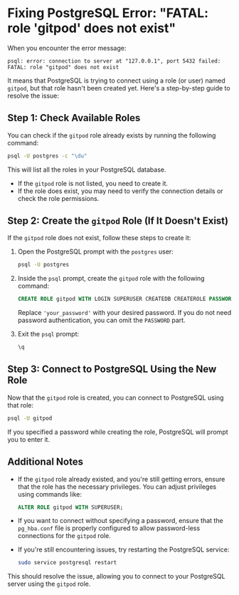 
# Fixing PostgreSQL Error: "FATAL: role 'gitpod' does not exist"

When you encounter the error message:
```
psql: error: connection to server at "127.0.0.1", port 5432 failed: FATAL: role "gitpod" does not exist
```
It means that PostgreSQL is trying to connect using a role (or user) named `gitpod`, but that role hasn't been created yet. Here's a step-by-step guide to resolve the issue:

## Step 1: Check Available Roles

You can check if the `gitpod` role already exists by running the following command:
```bash
psql -U postgres -c "\du"
```
This will list all the roles in your PostgreSQL database.

- If the `gitpod` role is not listed, you need to create it.
- If the role does exist, you may need to verify the connection details or check the role permissions.

## Step 2: Create the `gitpod` Role (If It Doesn't Exist)

If the `gitpod` role does not exist, follow these steps to create it:

1. Open the PostgreSQL prompt with the `postgres` user:
    ```bash
    psql -U postgres
    ```

2. Inside the `psql` prompt, create the `gitpod` role with the following command:
    ```sql
    CREATE ROLE gitpod WITH LOGIN SUPERUSER CREATEDB CREATEROLE PASSWORD 'your_password';
    ```
    Replace `'your_password'` with your desired password. If you do not need password authentication, you can omit the `PASSWORD` part.

3. Exit the `psql` prompt:
    ```bash
    \q
    ```

## Step 3: Connect to PostgreSQL Using the New Role

Now that the `gitpod` role is created, you can connect to PostgreSQL using that role:

```bash
psql -U gitpod
```

If you specified a password while creating the role, PostgreSQL will prompt you to enter it.

## Additional Notes

- If the `gitpod` role already existed, and you're still getting errors, ensure that the role has the necessary privileges. You can adjust privileges using commands like:
    ```sql
    ALTER ROLE gitpod WITH SUPERUSER;
    ```
  
- If you want to connect without specifying a password, ensure that the `pg_hba.conf` file is properly configured to allow password-less connections for the `gitpod` role.

- If you're still encountering issues, try restarting the PostgreSQL service:
    ```bash
    sudo service postgresql restart
    ```

This should resolve the issue, allowing you to connect to your PostgreSQL server using the `gitpod` role.
